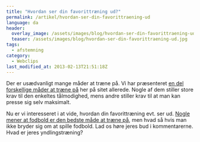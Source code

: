 ```yaml
---
title: "Hvordan ser din favorittræning ud?"
permalink: /artikel/hvordan-ser-din-favorittraening-ud
language: da
header:
  overlay_image: /assets/images/blog/hvordan-ser-din-favorittraening-ud.jpg
  teaser: /assets/images/blog/hvordan-ser-din-favorittraening-ud.jpg
tags:
  - afstemning
category:
  - Webclips
last_modified_at: 2013-02-13T21:51:18Z
---
```


Der er usædvanligt mange måder at træne på. Vi har præsenteret [en del forskellige måder at træne på](/kategori/tags/traening) her på sitet allerede. Nogle af dem stiller store krav til den enkeltes tålmodighed, mens andre stiller krav til at man kan presse sig selv maksimalt.

Nu er vi interesseret i at vide, hvordan din favorittræning evt. ser ud. [Nogle mener at fodbold er den bedste måde at træne på](http://legestue.net/content/det-er-sundt-spille-fodbold), men hvad så hvis man ikke bryder sig om at spille fodbold. Lad os høre jeres bud i kommentarerne. Hvad er jeres yndlingstræning?
